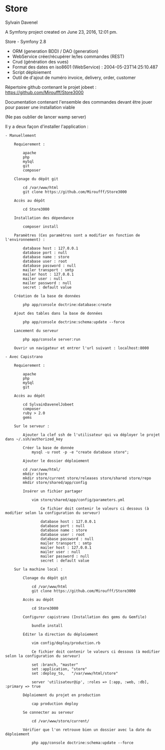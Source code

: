 Store
=====

Sylvain Davenel

A Symfony project created on June 23, 2016, 12:01 pm.

Store - Symfony 2.8

- ORM (generation BDD) / DAO (generation)
- WebService créer/récupérer le/les commandes (REST)
- Crud (génération des vues)
- Format des dates en iso8601 (WebService) : 2004-05-23T14:25:10.487
- Script déploiement
- Outil de d'ajout de numéro invoice, delivery, order, customer

Répertoire github contenant le projet jobeet : https://github.com/Miroufff/Store3000

Documentation contenant l'ensemble des commandes devant être jouer pour passer une installation viable

(Ne pas oublier de lancer wamp server)

Il y a deux façon d'installer l'application :

    - Manuellement

        Requierement :

            apache
            php
            mySql
            git
            composer

        Clonage du dépôt git

            cd /var/www/html
            git clone https://github.com/Miroufff/Store3000

        Accès au dépôt

            cd Store3000

        Installation des dépendance

            composer install

        Paramètres (Ces paramètres sont a modifier en fonction de l'environnement) :

            database host : 127.0.0.1
            database port : null
            database name : store
            database user : root
            database password : null
            mailer transport : smtp
            mailer host : 127.0.0.1
            mailer user : null
            mailer password : null
            secret : default value

        Création de la base de données

            php app/console doctrine:database:create

        Ajout des tables dans la base de données

            php app/console doctrine:schema:update --force

        Lancement du serveur

            php app/console server:run

        Ouvrir un navigateur et entrer l'url suivant : localhost:8000

    - Avec Capistrano

        Requierement :

            apache
            php
            mySql
            git
        
        Accès au dépôt

            cd SylvainDavenelJobeet
            composer
            ruby > 2.0
            gems

        Sur le serveur :

            Ajouter la clef ssh de l'utilisateur qui va déployer le projet dans ~/.ssh/authorized_key

            Créer la base de donnée
                mysql -u root -p -e "create database store"; 

            Ajouter le dossier déploiement

            cd /var/www/html/
            mkdir store
            mkdir store/current store/releases store/shared store/repo
            mkdir store/shared/app/config

            Insérer un fichier partager

                vim store/shared/app/config/parameters.yml

                    Ce fichier doit contenir le valeurs ci dessous (à modifier selon la configuration du serveur)

                    database host : 127.0.0.1
                    database port : null
                    database name : store
                    database user : root
                    database password : null
                    mailer transport : smtp
                    mailer host : 127.0.0.1
                    mailer user : null
                    mailer password : null
                    secret : default value

        Sur la machine local :

            Clonage du dépôt git

                cd /var/www/html
                git clone https://github.com/Miroufff/Store3000

            Accès au dépôt

                cd Store3000

            Configurer capistrano (Installation des gems du Gemfile)

                bundle install

            Editer la direction du déploiement

                vim config/deploy/production.rb

                Ce fichier doit contenir le valeurs ci dessous (à modifier selon la configuration du serveur)

                set :branch, "master"
                set :application, "store"
                set :deploy_to,   "/var/www/html/store"

                server 'utilisateur@ip', :roles => [:app, :web, :db], :primary => true

            Déploiement du projet en production

                cap production deploy

            Se connecter au serveur
                
                cd /var/www/store/current/
                
            Vérifier que l'on retrouve bien un dossier avec la date du déploiement
            
                php app/console doctrine:schema:update --force
